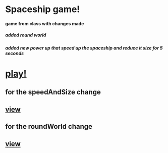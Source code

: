 # Spaceship game!
#### game from class with changes made
##### added round world 
##### added new power up that speed up the spaceship and reduce it size for 5 seconds
# [play!](https://tommy-bar.itch.io/powerdup-spaceship-bar)
## for the speedAndSize change
## [view](https://github.com/bar-schtalman/02-prefabs-triggers/blob/master/Assets/Scripts/1-movers/SpeedSize.cs)
## for the roundWorld change
## [view](https://github.com/bar-schtalman/02-prefabs-triggers/blob/master/Assets/Scripts/round_world.cs)
